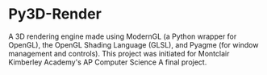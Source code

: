 # Py3D-Render
A 3D rendering engine made using ModernGL (a Python wrapper for OpenGL), the OpenGL Shading Language (GLSL), and Pyagme (for window management and controls). This project was initiated for Montclair Kimberley Academy's AP Computer Science A final project.
